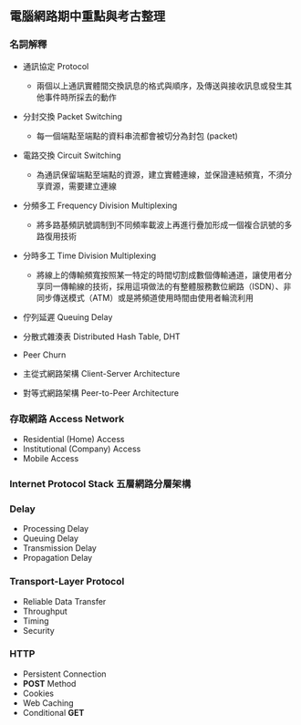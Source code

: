 ## 電腦網路期中重點與考古整理

### 名詞解釋
- 通訊協定 Protocol  
    - 兩個以上通訊實體間交換訊息的格式與順序，及傳送與接收訊息或發生其他事件時所採去的動作

- 分封交換 Packet Switching  
    - 每一個端點至端點的資料串流都會被切分為封包 (packet)

- 電路交換 Circuit Switching  
    - 為通訊保留端點至端點的資源，建立實體連線，並保證連結頻寬，不須分享資源，需要建立連線
- 分頻多工 Frequency Division Multiplexing  
    - 將多路基頻訊號調制到不同頻率載波上再進行疊加形成一個複合訊號的多路復用技術
- 分時多工 Time Division Multiplexing  
    - 將線上的傳輸頻寬按照某一特定的時間切割成數個傳輸通道，讓使用者分享同一傳輸線的技術，採用這項做法的有整體服務數位網路（ISDN）、非同步傳送模式（ATM）或是將頻道使用時間由使用者輪流利用
- 佇列延遲 Queuing Delay
- 分散式雜湊表 Distributed Hash Table, DHT  

- Peer Churn  

- 主從式網路架構 Client-Server Architecture  

- 對等式網路架構 Peer-to-Peer Architecture

### 存取網路 Access Network
- Residential (Home) Access
- Institutional (Company) Access
- Mobile Access

### Internet Protocol Stack 五層網路分層架構

### Delay
- Processing Delay
- Queuing Delay
- Transmission Delay
- Propagation Delay

### Transport-Layer Protocol
- Reliable Data Transfer
- Throughput
- Timing
- Security

### HTTP
- Persistent Connection
- **POST** Method
- Cookies
- Web Caching
- Conditional **GET**